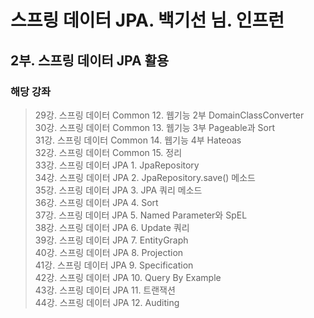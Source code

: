 # 스프링 데이터 JPA. 백기선 님. 인프런

## 2부. 스프링 데이터 JPA 활용
### 해당 강좌

> 29강. 스프링 데이터 Common 12. 웹기능 2부 DomainClassConverter<br>
> 30강. 스프링 데이터 Common 13. 웹기능 3부 Pageable과 Sort<br>
> 31강. 스프링 데이터 Common 14. 웹기능 4부 Hateoas<br>
> 32강. 스프링 데이터 Common 15. 정리<br>
> 33강. 스프링 데이터 JPA 1. JpaRepository<br>
> 34강. 스프링 데이터 JPA 2. JpaRepository.save() 메소드<br>
> 35강. 스프링 데이터 JPA 3. JPA 쿼리 메소드<br>
> 36강. 스프링 데이터 JPA 4. Sort<br>
> 37강. 스프링 데이터 JPA 5. Named Parameter와 SpEL<br>
> 38강. 스프링 데이터 JPA 6. Update 쿼리<br>
> 39강. 스프링 데이터 JPA 7. EntityGraph<br>
> 40강. 스프링 데이터 JPA 8. Projection<br>
> 41강. 스프링 데이터 JPA 9. Specification<br>
> 42강. 스프링 데이터 JPA 10. Query By Example<br>
> 43강. 스프링 데이터 JPA 11. 트랜잭션<br>
> 44강. 스프링 데이터 JPA 12. Auditing<br>